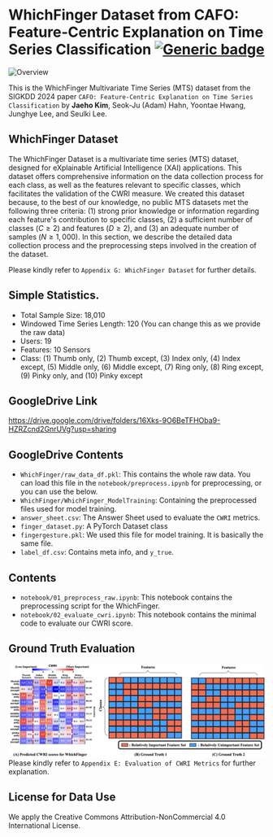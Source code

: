 # WhichFinger Dataset from CAFO: Feature-Centric Explanation on Time Series Classification [![Generic badge](https://img.shields.io/badge/code-official-green.svg)](https://shields.io/)
![Overview](./figures/WhichFinger.png)

This is the WhichFinger Multivariate Time Series (MTS) dataset from the SIGKDD 2024 paper `CAFO: Feature-Centric Explanation on Time Series Classification` by **Jaeho Kim**, Seok-Ju (Adam) Hahn, Yoontae Hwang, Junghye Lee, and Seulki Lee. 


## WhichFinger Dataset
The WhichFinger Dataset is a multivariate time series (MTS) dataset, designed for eXplainable Artificial Intelligence (XAI) applications. This dataset offers comprehensive information on the data collection process for each class, as well as the features relevant to specific classes, which facilitates the validation of the CWRI measure. We created this dataset because, to the best of our knowledge, no public MTS datasets met the following three criteria: (1) strong prior knowledge or information regarding each feature's contribution to specific classes, (2) a sufficient number of classes $(C\geq2)$ and features $(D\geq2)$, and (3) an adequate number of samples $(N\geq1,000)$. In this section, we describe the detailed data collection process and the preprocessing steps involved in the creation of the dataset.

Please kindly refer to `Appendix G: WhichFinger Dataset` for further details.

## Simple Statistics.
- Total Sample Size: 18,010
- Windowed Time Series Length: 120 (You can change this as we provide the raw data)
- Users: 19
- Features: 10 Sensors
- Class: (1) Thumb only, (2) Thumb except, (3) Index only, (4) Index except, (5) Middle only, (6) Middle except, (7) Ring only, (8) Ring except, (9) Pinky only, and (10) Pinky except

## GoogleDrive Link
https://drive.google.com/drive/folders/16Xks-9O6BeTFHOba9-HZRZcnd2GnrUVg?usp=sharing


## GoogleDrive Contents
- `WhichFinger/raw_data_df.pkl`: This contains the whole raw data. You can load this file in the `notebook/preprocess.ipynb` for preprocessing, or you can use the below.
- `WhichFinger/WhichFinger_ModelTraining`: Containing the preprocessed files used for model training.
- `answer_sheet.csv`: The Answer Sheet used to evaluate the `CWRI` metrics.
- `finger_dataset.py`: A PyTorch Dataset class
- `fingergesture.pkl`: We used this file for model training. It is basically the same file.
- `label_df.csv`: Contains meta info, and `y_true`. 


## Contents
- `notebook/01_preprocess_raw.ipynb`: This notebook contains the preprocessing script for the WhichFinger.
- `notebook/02_evaluate_cwri.ipynb`: This notebook contains the minimal code to evaluate our CWRI score. 

## Ground Truth Evaluation
![GT](./figures/whichfinger_gt.png)
Please kindly refer to `Appendix E: Evaluation of CWRI Metrics` for further explanation.

## License for Data Use
We apply the Creative Commons Attribution-NonCommercial 4.0 International License.
